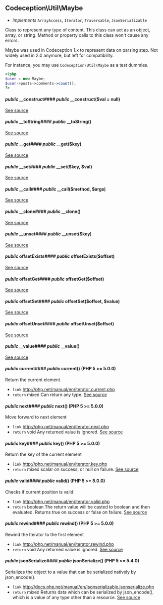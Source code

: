 
## Codeception\Util\Maybe


* *Implements* `ArrayAccess`, `Iterator`, `Traversable`, `JsonSerializable`

Class to represent any type of content.
This class can act as an object, array, or string.
Method or property calls to this class won't cause any errors.

Maybe was used in Codeception 1.x to represent data on parsing step.
Not widely used in 2.0 anymore, but left for compatibility.

For instance, you may use `Codeception\Util\Maybe` as a test dummies.

```php
<?php
$user = new Maybe;
$user->posts->comments->count();
?>
```



#### *public* __construct#### *public* __construct($val = null) 
[See source](https://github.com/Codeception/Codeception/blob/master/src/Codeception/Util/Maybe.php#L27)


#### *public* __toString#### *public* __toString() 
[See source](https://github.com/Codeception/Codeception/blob/master/src/Codeception/Util/Maybe.php#L41)

#### *public* __get#### *public* __get($key) 
[See source](https://github.com/Codeception/Codeception/blob/master/src/Codeception/Util/Maybe.php#L57)

#### *public* __set#### *public* __set($key, $val) 
[See source](https://github.com/Codeception/Codeception/blob/master/src/Codeception/Util/Maybe.php#L72)

#### *public* __call#### *public* __call($method, $args) 
[See source](https://github.com/Codeception/Codeception/blob/master/src/Codeception/Util/Maybe.php#L86)

#### *public* __clone#### *public* __clone() 
[See source](https://github.com/Codeception/Codeception/blob/master/src/Codeception/Util/Maybe.php#L94)

#### *public* __unset#### *public* __unset($key) 
[See source](https://github.com/Codeception/Codeception/blob/master/src/Codeception/Util/Maybe.php#L101)

#### *public* offsetExists#### *public* offsetExists($offset) 
[See source](https://github.com/Codeception/Codeception/blob/master/src/Codeception/Util/Maybe.php#L111)

#### *public* offsetGet#### *public* offsetGet($offset) 
[See source](https://github.com/Codeception/Codeception/blob/master/src/Codeception/Util/Maybe.php#L119)

#### *public* offsetSet#### *public* offsetSet($offset, $value) 
[See source](https://github.com/Codeception/Codeception/blob/master/src/Codeception/Util/Maybe.php#L127)

#### *public* offsetUnset#### *public* offsetUnset($offset) 
[See source](https://github.com/Codeception/Codeception/blob/master/src/Codeception/Util/Maybe.php#L134)

#### *public* __value#### *public* __value() 
[See source](https://github.com/Codeception/Codeception/blob/master/src/Codeception/Util/Maybe.php#L141)

#### *public* current#### *public* current() (PHP 5 &gt;= 5.0.0)<br/>
Return the current element
 * `link`  http://php.net/manual/en/iterator.current.php
 * `return`  mixed Can return any type.
[See source](https://github.com/Codeception/Codeception/blob/master/src/Codeception/Util/Maybe.php#L161)

#### *public* next#### *public* next() (PHP 5 &gt;= 5.0.0)<br/>
Move forward to next element
 * `link`  http://php.net/manual/en/iterator.next.php
 * `return`  void Any returned value is ignored.
[See source](https://github.com/Codeception/Codeception/blob/master/src/Codeception/Util/Maybe.php#L180)

#### *public* key#### *public* key() (PHP 5 &gt;= 5.0.0)<br/>
Return the key of the current element
 * `link`  http://php.net/manual/en/iterator.key.php
 * `return`  mixed scalar on success, or null on failure.
[See source](https://github.com/Codeception/Codeception/blob/master/src/Codeception/Util/Maybe.php#L191)

#### *public* valid#### *public* valid() (PHP 5 &gt;= 5.0.0)<br/>
Checks if current position is valid
 * `link`  http://php.net/manual/en/iterator.valid.php
 * `return`  boolean The return value will be casted to boolean and then evaluated.
Returns true on success or false on failure.
[See source](https://github.com/Codeception/Codeception/blob/master/src/Codeception/Util/Maybe.php#L208)

#### *public* rewind#### *public* rewind() (PHP 5 &gt;= 5.0.0)<br/>
Rewind the Iterator to the first element
 * `link`  http://php.net/manual/en/iterator.rewind.php
 * `return`  void Any returned value is ignored.
[See source](https://github.com/Codeception/Codeception/blob/master/src/Codeception/Util/Maybe.php#L227)

#### *public* jsonSerialize#### *public* jsonSerialize() (PHP 5 >= 5.4.0)
Serializes the object to a value that can be serialized natively by json_encode().
 * `link`  http://docs.php.net/manual/en/jsonserializable.jsonserialize.php
 * `return`  mixed Returns data which can be serialized by json_encode(), which is a value of any type other than a resource.
[See source](https://github.com/Codeception/Codeception/blob/master/src/Codeception/Util/Maybe.php#L241)
